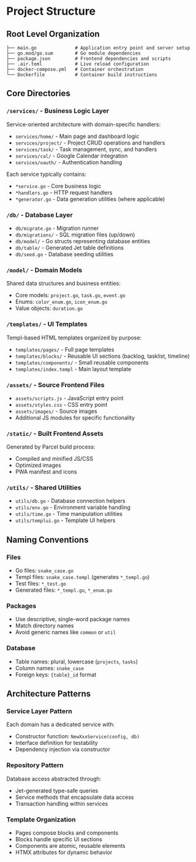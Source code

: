 # Project Structure

## Root Level Organization
```
├── main.go              # Application entry point and server setup
├── go.mod/go.sum        # Go module dependencies
├── package.json         # Frontend dependencies and scripts
├── .air.toml            # Live reload configuration
├── docker-compose.yml   # Container orchestration
└── Dockerfile           # Container build instructions
```

## Core Directories

### `/services/` - Business Logic Layer
Service-oriented architecture with domain-specific handlers:
- `services/home/` - Main page and dashboard logic
- `services/project/` - Project CRUD operations and handlers
- `services/task/` - Task management, sync, and handlers
- `services/cal/` - Google Calendar integration
- `services/oauth/` - Authentication handling

Each service typically contains:
- `*service.go` - Core business logic
- `*handlers.go` - HTTP request handlers
- `*generator.go` - Data generation utilities (where applicable)

### `/db/` - Database Layer
- `db/migrate.go` - Migration runner
- `db/migrations/` - SQL migration files (up/down)
- `db/model/` - Go structs representing database entities
- `db/table/` - Generated Jet table definitions
- `db/seed.go` - Database seeding utilities

### `/model/` - Domain Models
Shared data structures and business entities:
- Core models: `project.go`, `task.go`, `event.go`
- Enums: `color_enum.go`, `icon_enum.go`
- Value objects: `duration.go`

### `/templates/` - UI Templates
Templ-based HTML templates organized by purpose:
- `templates/pages/` - Full page templates
- `templates/blocks/` - Reusable UI sections (backlog, tasklist, timeline)
- `templates/components/` - Small reusable components
- `templates/index.templ` - Main layout template

### `/assets/` - Source Frontend Files
- `assets/scripts.js` - JavaScript entry point
- `assets/styles.css` - CSS entry point
- `assets/images/` - Source images
- Additional JS modules for specific functionality

### `/static/` - Built Frontend Assets
Generated by Parcel build process:
- Compiled and minified JS/CSS
- Optimized images
- PWA manifest and icons

### `/utils/` - Shared Utilities
- `utils/db.go` - Database connection helpers
- `utils/env.go` - Environment variable handling
- `utils/time.go` - Time manipulation utilities
- `utils/templui.go` - Template UI helpers

## Naming Conventions

### Files
- Go files: `snake_case.go`
- Templ files: `snake_case.templ` (generates `*_templ.go`)
- Test files: `*_test.go`
- Generated files: `*_templ.go`, `*_enum.go`

### Packages
- Use descriptive, single-word package names
- Match directory names
- Avoid generic names like `common` or `util`

### Database
- Table names: plural, lowercase (`projects`, `tasks`)
- Column names: `snake_case`
- Foreign keys: `{table}_id` format

## Architecture Patterns

### Service Layer Pattern
Each domain has a dedicated service with:
- Constructor function: `NewXxxService(config, db)`
- Interface definition for testability
- Dependency injection via constructor

### Repository Pattern
Database access abstracted through:
- Jet-generated type-safe queries
- Service methods that encapsulate data access
- Transaction handling within services

### Template Organization
- Pages compose blocks and components
- Blocks handle specific UI sections
- Components are atomic, reusable elements
- HTMX attributes for dynamic behavior